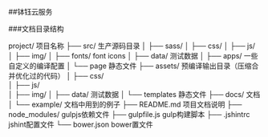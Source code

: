 ##钵钰云服务


###文档目录结构

project/                         项目名称
├── src/                         生产源码目录
│   ├── sass/
│   ├── css/
│   ├── js/
│   ├── img/
│   ├── fonts/                  font icons
│   ├── data/                   测试数据
│   ├── apps/                   一些自定义的编译配置
│   └── page                    静态文件
├── assets/                     预编译输出目录（压缩合并优化过的代码）
│   ├── css/                    
│   ├── js/                     
│   ├── img/
│   ├── data/                   测试数据
│   └── templates               静态文件
├── docs/                       文档
│   └── example/                文档中用到的例子
├── README.md                   项目文档说明
├── node_modules/               gulpjs依赖文件
├── gulpfile.js                 gulp构建脚本
├── .jshintrc                   jshint配置文件
└── bower.json                  bower置文件
